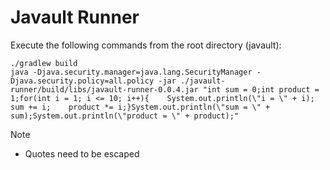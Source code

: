 # Javault Runner

Execute the following commands from the root directory (javault):

    ./gradlew build
    java -Djava.security.manager=java.lang.SecurityManager -Djava.security.policy=all.policy -jar ./javault-runner/build/libs/javault-runner-0.0.4.jar "int sum = 0;int product = 1;for(int i = 1; i <= 10; i++){    System.out.println(\"i = \" + i);    sum += i;    product *= i;}System.out.println(\"sum = \" + sum);System.out.println(\"product = \" + product);"

Note
- Quotes need to be escaped
